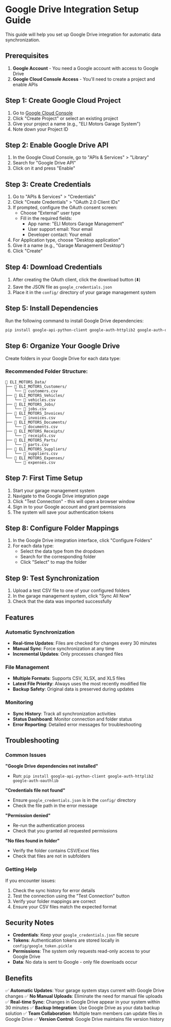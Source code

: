 # Google Drive Integration Setup Guide

This guide will help you set up Google Drive integration for automatic data synchronization.

## Prerequisites

1. **Google Account** - You need a Google account with access to Google Drive
2. **Google Cloud Console Access** - You'll need to create a project and enable APIs

## Step 1: Create Google Cloud Project

1. Go to [Google Cloud Console](https://console.cloud.google.com/)
2. Click "Create Project" or select an existing project
3. Give your project a name (e.g., "ELI Motors Garage System")
4. Note down your Project ID

## Step 2: Enable Google Drive API

1. In the Google Cloud Console, go to "APIs & Services" > "Library"
2. Search for "Google Drive API"
3. Click on it and press "Enable"

## Step 3: Create Credentials

1. Go to "APIs & Services" > "Credentials"
2. Click "Create Credentials" > "OAuth 2.0 Client IDs"
3. If prompted, configure the OAuth consent screen:
   - Choose "External" user type
   - Fill in the required fields:
     - App name: "ELI Motors Garage Management"
     - User support email: Your email
     - Developer contact: Your email
4. For Application type, choose "Desktop application"
5. Give it a name (e.g., "Garage Management Desktop")
6. Click "Create"

## Step 4: Download Credentials

1. After creating the OAuth client, click the download button (⬇️)
2. Save the JSON file as `google_credentials.json`
3. Place it in the `config/` directory of your garage management system

## Step 5: Install Dependencies

Run the following command to install Google Drive dependencies:

```bash
pip install google-api-python-client google-auth-httplib2 google-auth-oauthlib google-auth pandas
```

## Step 6: Organize Your Google Drive

Create folders in your Google Drive for each data type:

### Recommended Folder Structure:

```
📁 ELI_MOTORS_Data/
├── 📁 ELI_MOTORS_Customers/
│   └── 📄 customers.csv
├── 📁 ELI_MOTORS_Vehicles/
│   └── 📄 vehicles.csv
├── 📁 ELI_MOTORS_Jobs/
│   └── 📄 jobs.csv
├── 📁 ELI_MOTORS_Invoices/
│   └── 📄 invoices.csv
├── 📁 ELI_MOTORS_Documents/
│   └── 📄 documents.csv
├── 📁 ELI_MOTORS_Receipts/
│   └── 📄 receipts.csv
├── 📁 ELI_MOTORS_Parts/
│   └── 📄 parts.csv
├── 📁 ELI_MOTORS_Suppliers/
│   └── 📄 suppliers.csv
└── 📁 ELI_MOTORS_Expenses/
    └── 📄 expenses.csv
```

## Step 7: First Time Setup

1. Start your garage management system
2. Navigate to the Google Drive integration page
3. Click "Test Connection" - this will open a browser window
4. Sign in to your Google account and grant permissions
5. The system will save your authentication tokens

## Step 8: Configure Folder Mappings

1. In the Google Drive integration interface, click "Configure Folders"
2. For each data type:
   - Select the data type from the dropdown
   - Search for the corresponding folder
   - Click "Select" to map the folder

## Step 9: Test Synchronization

1. Upload a test CSV file to one of your configured folders
2. In the garage management system, click "Sync All Now"
3. Check that the data was imported successfully

## Features

### Automatic Synchronization

- **Real-time Updates**: Files are checked for changes every 30 minutes
- **Manual Sync**: Force synchronization at any time
- **Incremental Updates**: Only processes changed files

### File Management

- **Multiple Formats**: Supports CSV, XLSX, and XLS files
- **Latest File Priority**: Always uses the most recently modified file
- **Backup Safety**: Original data is preserved during updates

### Monitoring

- **Sync History**: Track all synchronization activities
- **Status Dashboard**: Monitor connection and folder status
- **Error Reporting**: Detailed error messages for troubleshooting

## Troubleshooting

### Common Issues

**"Google Drive dependencies not installed"**

- Run: `pip install google-api-python-client google-auth-httplib2 google-auth-oauthlib`

**"Credentials file not found"**

- Ensure `google_credentials.json` is in the `config/` directory
- Check the file path in the error message

**"Permission denied"**

- Re-run the authentication process
- Check that you granted all requested permissions

**"No files found in folder"**

- Verify the folder contains CSV/Excel files
- Check that files are not in subfolders

### Getting Help

If you encounter issues:

1. Check the sync history for error details
2. Test the connection using the "Test Connection" button
3. Verify your folder mappings are correct
4. Ensure your CSV files match the expected format

## Security Notes

- **Credentials**: Keep your `google_credentials.json` file secure
- **Tokens**: Authentication tokens are stored locally in `config/google_token.pickle`
- **Permissions**: The system only requests read-only access to your Google Drive
- **Data**: No data is sent to Google - only file downloads occur

## Benefits

✅ **Automatic Updates**: Your garage system stays current with Google Drive changes
✅ **No Manual Uploads**: Eliminate the need for manual file uploads
✅ **Real-time Sync**: Changes in Google Drive appear in your system within 30 minutes
✅ **Backup Integration**: Use Google Drive as your data backup solution
✅ **Team Collaboration**: Multiple team members can update files in Google Drive
✅ **Version Control**: Google Drive maintains file version history
